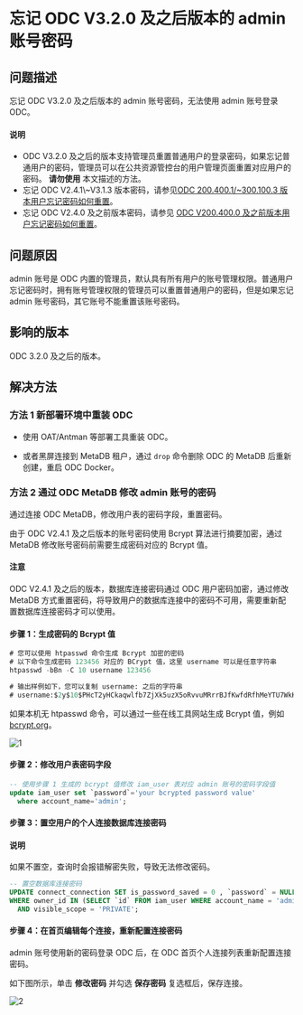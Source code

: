忘记 ODC V3.2.0 及之后版本的 admin 账号密码
================================================

**问题描述**
-----------------

忘记 ODC V3.2.0 及之后版本的 admin 账号密码，无法使用 admin 账号登录 ODC。

<main id="notice" type='explain'>
  <h4>说明</h4>
  <ul>
  <li>ODC V3.2.0 及之后的版本支持管理员重置普通用户的登录密码，如果忘记普通用户的密码，管理员可以在公共资源管控台的用户管理页面重置对应用户的密码。 <strong>请勿使用</strong> 本文描述的方法。</li>
  <li>忘记 ODC V2.4.1\~V3.1.3 版本密码，请参见<a href="200.forget-account-password-of-odc-v200.400.1-to-v300.100.300.md">ODC 200.400.1/~300.100.3 版本用户忘记密码如何重置</a>。</li>
  <li>忘记 ODC V2.4.0 及之前版本密码，请参见 <a href="300.forget-user-password-of-odc-v200.400.0-and-earlier-versions.md">ODC V200.400.0 及之前版本用户忘记密码如何重置</a>。</li>
  </ul>
</main>

**问题原因**
-----------------

admin 账号是 ODC 内置的管理员，默认具有所有用户的账号管理权限。普通用户忘记密码时，拥有账号管理权限的管理员可以重置普通用户的密码，但是如果忘记 admin 账号密码，其它账号不能重置该账号密码。

**影响的版本** 
--------------------------

ODC 3.2.0 及之后的版本。

**解决方法** 
-------------------------

### **方法 1** 新部署环境中重装 ODC 

* 使用 OAT/Antman 等部署工具重装 ODC。

* 或者黑屏连接到 MetaDB 租户，通过 `drop` 命令删除 ODC 的 MetaDB 后重新创建，重启 ODC Docker。

### **方法 2** 通过 ODC MetaDB 修改 admin 账号的密码 

通过连接 ODC MetaDB，修改用户表的密码字段，重置密码。

由于 ODC V2.4.1 及之后版本的账号密码使用 Bcrypt 算法进行摘要加密，通过 MetaDB 修改账号密码前需要生成密码对应的 Bcrypt 值。

<main id="notice" type='notice'>
   <h4>注意</h4>
   <p>ODC V2.4.1 及之后的版本，数据库连接密码通过 ODC 用户密码加密，通过修改 MetaDB 方式重置密码，将导致用户的数据库连接中的密码不可用，需要重新配置数据库连接密码才可以使用。</p>
</main>

#### **步骤 1：生成密码的 Bcrypt 值**

```sql
# 您可以使用 htpasswd 命令生成 Bcrypt 加密的密码
# 以下命令生成密码 123456 对应的 BCrypt 值，这里 username 可以是任意字符串
htpasswd -bBn -C 10 username 123456

# 输出样例如下，您可以复制 username: 之后的字符串
# username:$2y$10$PHcT2yHCkaqwlfb7ZjXk5uzX5oRvvuMRrrBJfKwfdRfhMeYTU7WkK
```

如果本机无 htpasswd 命令，可以通过一些在线工具网站生成 Bcrypt 值，例如 [bcrypt.org](https://bcrypt.org/)。

![1](https://obbusiness-private.oss-cn-shanghai.aliyuncs.com/doc/img/odc/KB/3.common-troubleshooting/8.account-password-problem/1.forget-admin-account-password-of-odc-v3.2.0-and-later-versions/1.png)

#### **步骤 2：修改用户表密码字段** 

```sql
-- 使用步骤 1 生成的 bcrypt 值修改 iam_user 表对应 admin 账号的密码字段值
update iam_user set `password`='your bcrypted password value'
  where account_name='admin';
```

#### **步骤 3：置空用户的个人连接数据库连接密码** 

<main id="notice" type='explain'>
   <h4>说明</h4>
   <p>如果不置空，查询时会报错解密失败，导致无法修改密码。</p>
</main> 

```sql
-- 置空数据库连接密码
UPDATE connect_connection SET is_password_saved = 0 , `password` = NULL ,  sys_tenant_password = NULL
WHERE owner_id IN (SELECT `id` FROM iam_user WHERE account_name = 'admin') 
  AND visible_scope = 'PRIVATE';
```

#### **步骤 4：在首页编辑每个连接，重新配置连接密码** 

admin 账号使用新的密码登录 ODC 后，在 ODC 首页个人连接列表重新配置连接密码。

如下图所示，单击 **修改密码** 并勾选 **保存密码** 复选框后，保存连接。

![2](https://obbusiness-private.oss-cn-shanghai.aliyuncs.com/doc/img/odc/KB/3.common-troubleshooting/8.account-password-problem/1.forget-admin-account-password-of-odc-v3.2.0-and-later-versions/2.png)
